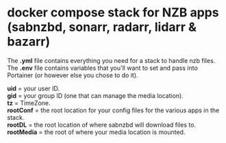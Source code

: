 # docker compose stack for NZB apps (sabnzbd, sonarr, radarr, lidarr & bazarr)

The **.yml** file contains everything you need for a stack to handle nzb files.<br />
The **.env** file contains variables that you'll want to set and pass into Portainer (or however else you chose to do it).<br />

**uid** = your user ID.<br />
**gid** = your group ID (one that can manage the media location).<br />
**tz** = TimeZone.<br />
**rootConf** = the root location for your config files for the various apps in the stack.<br />
**rootDL** = the root location of where sabnzbd will download files to.<br />
**rootMedia** = the root of where your media location is mounted.
